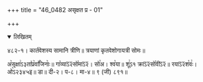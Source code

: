 +++
title = "46_0482 असृक्षत प्र - 01"

+++
<details open><summary>लिखितम्</summary>

४८२-१। कार्तवेशस्य सामानि त्रीणि॥ त्रयाणां कृतवेशोगायत्री सोमः॥

अ꣥सृक्षा꣢ऽ३ता꣤प्र꣥वा꣤꣯जिनाः꣥॥ गा꣡व्याऽ᳒२᳒सो꣡माऽ᳒२᳒। सो꣯अ। श्व꣡या॥ शू꣢ऽ१ क्राऽ᳒२᳒सो꣡वीऽ᳒२᳒॥ रयाऽ᳒२᳒श꣡वः꣢। ओ꣡ऽ२३४५इ॥ डा॥ दी-२। प-८। मा-४॥ ९ (जी) ८९१॥
</details>